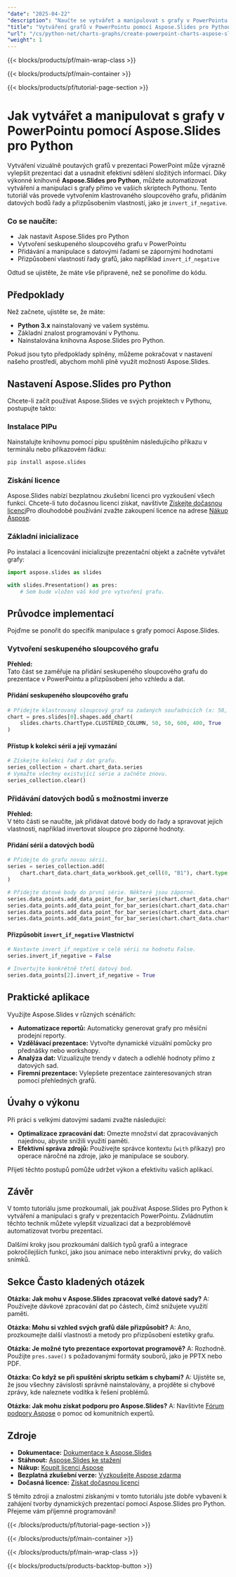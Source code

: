 ```yaml
---
"date": "2025-04-22"
"description": "Naučte se vytvářet a manipulovat s grafy v PowerPointu pomocí Aspose.Slides pro Python a vylepšete své prezentace automatickým vytvářením a přizpůsobením grafů."
"title": "Vytváření grafů v PowerPointu pomocí Aspose.Slides pro Python – Komplexní průvodce"
"url": "/cs/python-net/charts-graphs/create-powerpoint-charts-aspose-slides-python/"
"weight": 1
---
```


{{< blocks/products/pf/main-wrap-class >}}

{{< blocks/products/pf/main-container >}}

{{< blocks/products/pf/tutorial-page-section >}}
# Jak vytvářet a manipulovat s grafy v PowerPointu pomocí Aspose.Slides pro Python

Vytváření vizuálně poutavých grafů v prezentaci PowerPoint může výrazně vylepšit prezentaci dat a usnadnit efektivní sdělení složitých informací. Díky výkonné knihovně **Aspose.Slides pro Python**, můžete automatizovat vytváření a manipulaci s grafy přímo ve vašich skriptech Pythonu. Tento tutoriál vás provede vytvořením klastrovaného sloupcového grafu, přidáním datových bodů řady a přizpůsobením vlastností, jako je `invert_if_negative`.

### Co se naučíte:

- Jak nastavit Aspose.Slides pro Python
- Vytvoření seskupeného sloupcového grafu v PowerPointu
- Přidávání a manipulace s datovými řadami se zápornými hodnotami
- Přizpůsobení vlastností řady grafů, jako například `invert_if_negative`

Odtud se ujistěte, že máte vše připravené, než se ponoříme do kódu.

## Předpoklady

Než začnete, ujistěte se, že máte:

- **Python 3.x** nainstalovaný ve vašem systému.
- Základní znalost programování v Pythonu.
- Nainstalována knihovna Aspose.Slides pro Python.

Pokud jsou tyto předpoklady splněny, můžeme pokračovat v nastavení našeho prostředí, abychom mohli plně využít možnosti Aspose.Slides.

## Nastavení Aspose.Slides pro Python

Chcete-li začít používat Aspose.Slides ve svých projektech v Pythonu, postupujte takto:

### Instalace PIPu

Nainstalujte knihovnu pomocí pipu spuštěním následujícího příkazu v terminálu nebo příkazovém řádku:

```bash
pip install aspose.slides
```

### Získání licence

Aspose.Slides nabízí bezplatnou zkušební licenci pro vyzkoušení všech funkcí. Chcete-li tuto dočasnou licenci získat, navštivte [Získejte dočasnou licenci](https://purchase.aspose.com/temporary-license/)Pro dlouhodobé používání zvažte zakoupení licence na adrese [Nákup Aspose](https://purchase.aspose.com/buy).

### Základní inicializace

Po instalaci a licencování inicializujte prezentační objekt a začněte vytvářet grafy:

```python
import aspose.slides as slides

with slides.Presentation() as pres:
    # Sem bude vložen váš kód pro vytvoření grafu.
```

## Průvodce implementací

Pojďme se ponořit do specifik manipulace s grafy pomocí Aspose.Slides.

### Vytvoření seskupeného sloupcového grafu

**Přehled:**  
Tato část se zaměřuje na přidání seskupeného sloupcového grafu do prezentace v PowerPointu a přizpůsobení jeho vzhledu a dat.

#### Přidání seskupeného sloupcového grafu

```python
# Přidejte klastrovaný sloupcový graf na zadaných souřadnicích (x: 50, y: 50) se šířkou 600 a výškou 400.
chart = pres.slides[0].shapes.add_chart(
    slides.charts.ChartType.CLUSTERED_COLUMN, 50, 50, 600, 400, True
)
```

#### Přístup k kolekci sérií a její vymazání

```python
# Získejte kolekci řad z dat grafu.
series_collection = chart.chart_data.series
# Vymažte všechny existující série a začněte znovu.
series_collection.clear()
```

### Přidávání datových bodů s možnostmi inverze

**Přehled:**  
V této části se naučíte, jak přidávat datové body do řady a spravovat jejich vlastnosti, například invertovat sloupce pro záporné hodnoty.

#### Přidání sérií a datových bodů

```python
# Přidejte do grafu novou sérii.
series = series_collection.add(
    chart.chart_data.chart_data_workbook.get_cell(0, "B1"), chart.type
)

# Přidejte datové body do první série. Některé jsou záporné.
series.data_points.add_data_point_for_bar_series(chart.chart_data.chart_data_workbook.get_cell(0, "B2", -5))
series.data_points.add_data_point_for_bar_series(chart.chart_data.chart_data_workbook.get_cell(0, "B3", 3))
series.data_points.add_data_point_for_bar_series(chart.chart_data.chart_data_workbook.get_cell(0, "B4", -2))
series.data_points.add_data_point_for_bar_series(chart.chart_data.chart_data_workbook.get_cell(0, "B5", 1))
```

#### Přizpůsobit `invert_if_negative` Vlastnictví

```python
# Nastavte invert_if_negative v celé sérii na hodnotu False.
series.invert_if_negative = False

# Invertujte konkrétně třetí datový bod.
series.data_points[2].invert_if_negative = True
```

## Praktické aplikace

Využijte Aspose.Slides v různých scénářích:

- **Automatizace reportů:** Automaticky generovat grafy pro měsíční prodejní reporty.
- **Vzdělávací prezentace:** Vytvořte dynamické vizuální pomůcky pro přednášky nebo workshopy.
- **Analýza dat:** Vizualizujte trendy v datech a odlehlé hodnoty přímo z datových sad.
- **Firemní prezentace:** Vylepšete prezentace zainteresovaných stran pomocí přehledných grafů.

## Úvahy o výkonu

Při práci s velkými datovými sadami zvažte následující:

- **Optimalizace zpracování dat:** Omezte množství dat zpracovávaných najednou, abyste snížili využití paměti.
- **Efektivní správa zdrojů:** Používejte správce kontextu (`with` příkazy) pro operace náročné na zdroje, jako je manipulace se soubory.

Přijetí těchto postupů pomůže udržet výkon a efektivitu vašich aplikací.

## Závěr

V tomto tutoriálu jsme prozkoumali, jak používat Aspose.Slides pro Python k vytváření a manipulaci s grafy v prezentacích PowerPointu. Zvládnutím těchto technik můžete vylepšit vizualizaci dat a bezproblémově automatizovat tvorbu prezentací.

Dalšími kroky jsou prozkoumání dalších typů grafů a integrace pokročilejších funkcí, jako jsou animace nebo interaktivní prvky, do vašich snímků.

## Sekce Často kladených otázek

**Otázka: Jak mohu v Aspose.Slides zpracovat velké datové sady?**
A: Používejte dávkové zpracování dat po částech, čímž snižujete využití paměti.

**Otázka: Mohu si vzhled svých grafů dále přizpůsobit?**
A: Ano, prozkoumejte další vlastnosti a metody pro přizpůsobení estetiky grafu.

**Otázka: Je možné tyto prezentace exportovat programově?**
A: Rozhodně. Použijte `pres.save()` s požadovanými formáty souborů, jako je PPTX nebo PDF.

**Otázka: Co když se při spuštění skriptu setkám s chybami?**
A: Ujistěte se, že jsou všechny závislosti správně nainstalovány, a projděte si chybové zprávy, kde naleznete vodítka k řešení problémů.

**Otázka: Jak mohu získat podporu pro Aspose.Slides?**
A: Navštivte [Fórum podpory Aspose](https://forum.aspose.com/c/slides/11) o pomoc od komunitních expertů.

## Zdroje

- **Dokumentace:** [Dokumentace k Aspose.Slides](https://reference.aspose.com/slides/python-net/)
- **Stáhnout:** [Aspose.Slides ke stažení](https://releases.aspose.com/slides/python-net/)
- **Nákup:** [Koupit licenci Aspose](https://purchase.aspose.com/buy)
- **Bezplatná zkušební verze:** [Vyzkoušejte Aspose zdarma](https://releases.aspose.com/slides/python-net/)
- **Dočasná licence:** [Získat dočasnou licenci](https://purchase.aspose.com/temporary-license/)

S těmito zdroji a znalostmi získanými v tomto tutoriálu jste dobře vybaveni k zahájení tvorby dynamických prezentací pomocí Aspose.Slides pro Python. Přejeme vám příjemné programování!

{{< /blocks/products/pf/tutorial-page-section >}}

{{< /blocks/products/pf/main-container >}}

{{< /blocks/products/pf/main-wrap-class >}}

{{< blocks/products/products-backtop-button >}}